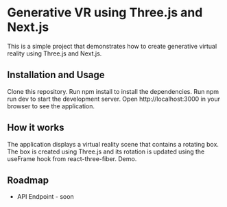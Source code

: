 # Generative VR using Three.js and Next.js

This is a simple project that demonstrates how to create generative virtual reality using Three.js and Next.js.

## Installation and Usage

Clone this repository.
Run npm install to install the dependencies.
Run npm run dev to start the development server.
Open http://localhost:3000 in your browser to see the application.

## How it works

The application displays a virtual reality scene that contains a rotating box. The box is created using Three.js and its rotation is updated using the useFrame hook from react-three-fiber.
Demo.

## Roadmap

- API Endpoint - soon

